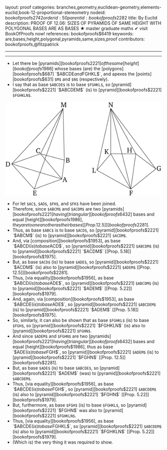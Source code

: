 layout: proof
categories: branches,geometry,euclidean-geometry,elements-euclid,book-12-proportional-stereometry
nodeid: bookofproofs$2742
orderid: 50
parentid: bookofproofs$2282
title: By Euclid
description: PROOF OF 12.06: SIZES OF PYRAMIDS OF SAME HEIGHT WITH POLYGONAL BASES ARE AS BASES &#9733; master graduate maths &#10004; visit BookOfProofs now!
references: bookofproofs$6419
keywords: are,bases,height,polygonal,pyramids,same,sizes,proof
contributors: bookofproofs,@fitzpatrick

---


---



* Let there be [pyramids][bookofproofs$2221] of the same [height][bookofproofs$1986] whose bases (are) the [polygons][bookofproofs$687] `$ABCDE$` and `$FGHKL$`, and apexes the [points][bookofproofs$631] `$M$` and `$N$` (respectively).
* I say that as base `$ABCDE$` is to base `$FGHKL$`, so [pyramid][bookofproofs$2221] `$ABCDEM$` (is) to [pyramid][bookofproofs$2221] `$FGHKLN$`.

![fig06e](https://github.com/bookofproofs/bookofproofs.github.io/blob/main/_sources/_assets/images/euclid/Book12/fig06e.png?raw=true)

* For let `$AC$`, `$AD$`, `$FH$`, and `$FK$` have been joined.
* Therefore, since `$ABCM$` and `$ACDM$` are two [pyramids][bookofproofs$2221] having [triangular][bookofproofs$6432] bases and equal [height][bookofproofs$1986], they are to one another as their bases [[Prop. 12.5]][bookofproofs$2281].
* Thus, as base `$ABC$` is to base `$ACD$`, so [pyramid][bookofproofs$2221] `$ABCM$` (is) to [pyramid][bookofproofs$2221] `$ACDM$`.
* And, via [composition][bookofproofs$1953], as base `$ABCD$` (is) to base `$ACD$`, so [pyramid][bookofproofs$2221] `$ABCDM$` (is) to [pyramid][bookofproofs$2221] `$ACDM$` [[Prop. 5.18]][bookofproofs$1975].
* But, as base `$ACD$` (is) to base `$ADE$`, so [pyramid][bookofproofs$2221] `$ACDM$` (is) also to [pyramid][bookofproofs$2221] `$ADEM$` [[Prop. 12.5]][bookofproofs$2281].
* Thus, [via equality][bookofproofs$1956], as base `$ABCD$` (is) to base `$ADE$`, so [pyramid][bookofproofs$2221] `$ABCDM$` (is) to [pyramid][bookofproofs$2221] `$ADEM$` [[Prop. 5.22]][bookofproofs$1979].
* And, again, via [composition][bookofproofs$1953], as base `$ABCDE$` (is) to base `$ADE$`, so [pyramid][bookofproofs$2221] `$ABCDEM$` (is) to [pyramid][bookofproofs$2221] `$ADEM$` [[Prop. 5.18]][bookofproofs$1975].
* So, similarly, it can also be shown that as base `$FGHKL$` (is) to base `$FGH$`, so [pyramid][bookofproofs$2221] `$FGHKLN$` (is) also to [pyramid][bookofproofs$2221] `$FGHN$`.
* And since `$ADEM$` and `$FGHN$` are two [pyramids][bookofproofs$2221] having [triangular][bookofproofs$6432] bases and equal [height][bookofproofs$1986], thus as base `$ADE$` (is) to base `$FGH$`, so [pyramid][bookofproofs$2221] `$ADEM$` (is) to [pyramid][bookofproofs$2221] `$FGHN$` [[Prop. 12.5]][bookofproofs$2281].
* But, as base `$ADE$` (is) to base `$ABCDE$`, so [pyramid][bookofproofs$2221] `$ADEM$` (was) to [pyramid][bookofproofs$2221] `$ABCDEM$`.
* Thus, [via equality][bookofproofs$1956], as base `$ABCDE$` (is) to base `$FGH$`, so [pyramid][bookofproofs$2221] `$ABCDEM$` (is) also to [pyramid][bookofproofs$2221] `$FGHN$` [[Prop. 5.22]][bookofproofs$1979].
* But, furthermore, as base `$FGH$` (is) to base `$FGHKL$`, so [pyramid][bookofproofs$2221] `$FGHN$` was also to [pyramid][bookofproofs$2221] `$FGHKLN$`.
* Thus, [via equality][bookofproofs$1956], as base `$ABCDE$` (is) to base `$FGHKL$`, so [pyramid][bookofproofs$2221] `$ABCDEM$` (is) also to [pyramid][bookofproofs$2221] `$FGHKLN$` [[Prop. 5.22]][bookofproofs$1979].
* (Which is) the very thing it was required to show.
